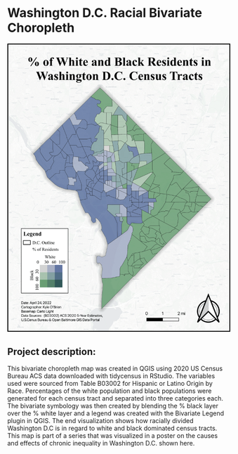 # Washington D.C. Racial Bivariate Choropleth

<img style="border:2px solid black;" src="FinalRaceMap-1.png?raw=true"/>

## Project description:
This bivariate choropleth map was created in QGIS using 2020 US Census Bureau ACS data downloaded with tidycensus in RStudio. The variables used were sourced from Table B03002 for Hispanic or Latino Origin by Race. Percentages of the white population and black populations were generated for each census tract and separated into three categories each. The bivariate symbology was then created by blending the % black layer over the % white layer and a legend was created with the Bivariate Legend plugin in QGIS. The end visualization shows how racially divided Washington D.C is in regard to white and black dominated census tracts. 
<br>
This map is part of a series that was visualized in a poster on the causes and effects of chronic inequality in Washington D.C. shown here.
